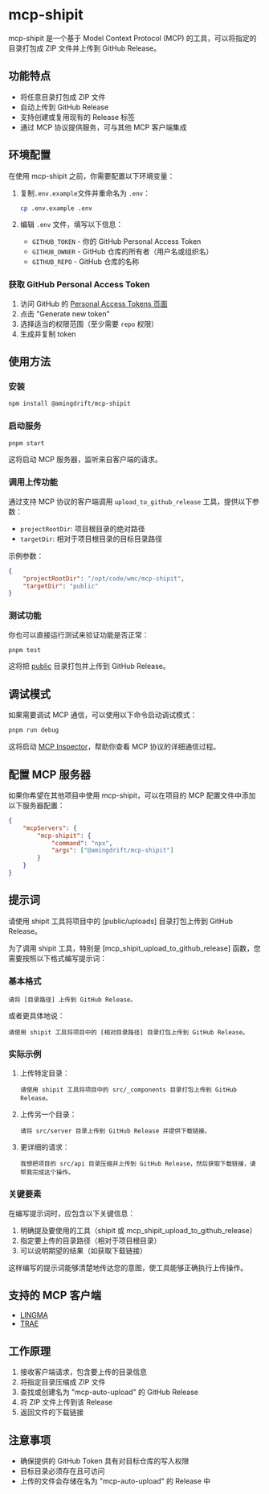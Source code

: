 # mcp-shipit

mcp-shipit 是一个基于 Model Context Protocol (MCP) 的工具，可以将指定的目录打包成 ZIP 文件并上传到 GitHub Release。

## 功能特点

- 将任意目录打包成 ZIP 文件
- 自动上传到 GitHub Release
- 支持创建或复用现有的 Release 标签
- 通过 MCP 协议提供服务，可与其他 MCP 客户端集成

## 环境配置

在使用 mcp-shipit 之前，你需要配置以下环境变量：

1. 复制`.env.example`文件并重命名为 `.env`：

    ```bash
    cp .env.example .env
    ```

2. 编辑 `.env` 文件，填写以下信息：
    - `GITHUB_TOKEN` - 你的 GitHub Personal Access Token
    - `GITHUB_OWNER` - GitHub 仓库的所有者（用户名或组织名）
    - `GITHUB_REPO` - GitHub 仓库的名称

### 获取 GitHub Personal Access Token

1. 访问 GitHub 的 [Personal Access Tokens 页面](https://github.com/settings/tokens)
2. 点击 "Generate new token"
3. 选择适当的权限范围（至少需要 `repo` 权限）
4. 生成并复制 token

## 使用方法

### 安装

```bash
npm install @amingdrift/mcp-shipit
```

### 启动服务

```bash
pnpm start
```

这将启动 MCP 服务器，监听来自客户端的请求。

### 调用上传功能

通过支持 MCP 协议的客户端调用 `upload_to_github_release` 工具，提供以下参数：

- `projectRootDir`: 项目根目录的绝对路径
- `targetDir`: 相对于项目根目录的目标目录路径

示例参数：

```json
{
    "projectRootDir": "/opt/code/wmc/mcp-shipit",
    "targetDir": "public"
}
```

### 测试功能

你也可以直接运行测试来验证功能是否正常：

```bash
pnpm test
```

这将把 [public](file:///opt/code/wmc/mcp-shipit/public) 目录打包并上传到 GitHub Release。

## 调试模式

如果需要调试 MCP 通信，可以使用以下命令启动调试模式：

```bash
pnpm run debug
```

这将启动 [MCP Inspector](file:///opt/code/wmc/mcp-shipit/node_modules/.pnpm/@modelcontextprotocol+inspector@0.1.2/node_modules/@modelcontextprotocol/inspector/dist/index.js)，帮助你查看 MCP 协议的详细通信过程。

## 配置 MCP 服务器

如果你希望在其他项目中使用 mcp-shipit，可以在项目的 MCP 配置文件中添加以下服务器配置：

```json
{
    "mcpServers": {
        "mcp-shipit": {
            "command": "npx",
            "args": ["@amingdrift/mcp-shipit"]
        }
    }
}
```

## 提示词

请使用 shipit 工具将项目中的 [public/uploads] 目录打包上传到 GitHub Release。

为了调用 shipit 工具，特别是 [mcp_shipit_upload_to_github_release] 函数，您需要按照以下格式编写提示词：

### 基本格式

```
请将 [目录路径] 上传到 GitHub Release。
```

或者更具体地说：

```
请使用 shipit 工具将项目中的 [相对目录路径] 目录打包上传到 GitHub Release。
```

### 实际示例

1. 上传特定目录：

    ```
    请使用 shipit 工具将项目中的 src/_components 目录打包上传到 GitHub Release。
    ```

2. 上传另一个目录：

    ```
    请将 src/server 目录上传到 GitHub Release 并提供下载链接。
    ```

3. 更详细的请求：

    ```
    我想把项目的 src/api 目录压缩并上传到 GitHub Release，然后获取下载链接，请帮我完成这个操作。
    ```

### 关键要素

在编写提示词时，应包含以下关键信息：

1. 明确提及要使用的工具（shipit 或 mcp_shipit_upload_to_github_release）
2. 指定要上传的目录路径（相对于项目根目录）
3. 可以说明期望的结果（如获取下载链接）

这样编写的提示词能够清楚地传达您的意图，使工具能够正确执行上传操作。

## 支持的 MCP 客户端

- [LINGMA](https://marketplace.visualstudio.com/items?itemName=Alibaba-Cloud.tongyi-lingma)
- [TRAE](https://marketplace.visualstudio.com/items?itemName=MarsCode.marscode-extension)

## 工作原理

1. 接收客户端请求，包含要上传的目录信息
2. 将指定目录压缩成 ZIP 文件
3. 查找或创建名为 "mcp-auto-upload" 的 GitHub Release
4. 将 ZIP 文件上传到该 Release
5. 返回文件的下载链接

## 注意事项

- 确保提供的 GitHub Token 具有对目标仓库的写入权限
- 目标目录必须存在且可访问
- 上传的文件会存储在名为 "mcp-auto-upload" 的 Release 中
